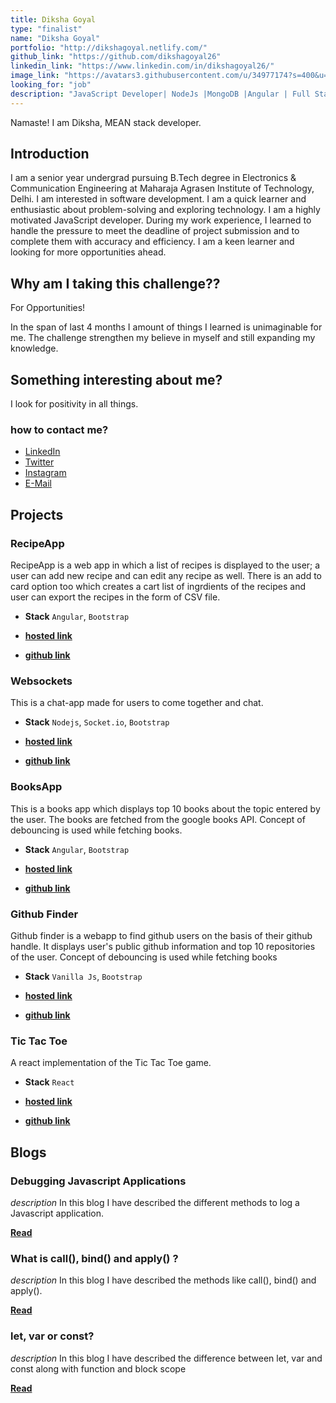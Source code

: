 ```yaml
---
title: Diksha Goyal
type: "finalist"
name: "Diksha Goyal"
portfolio: "http://dikshagoyal.netlify.com/"
github_link: "https://github.com/dikshagoyal26"
linkedin_link: "https://www.linkedin.com/in/dikshagoyal26/"
image_link: "https://avatars3.githubusercontent.com/u/34977174?s=400&u=9831d37daead95e55fbf659f689236593f118af6&v=4"
looking_for: "job"
description: "JavaScript Developer| NodeJs |MongoDB |Angular | Full Stack Developer|Tech Enthusiast"
---
```


Namaste! I am Diksha, MEAN stack developer.

## Introduction

I am a senior year undergrad pursuing B.Tech degree in Electronics & Communication Engineering at Maharaja Agrasen Institute of Technology, Delhi. I am interested in software development. I am a quick learner and enthusiastic about problem-solving and exploring technology. I am a highly motivated JavaScript developer. During my work experience, I learned to handle the pressure to meet the deadline of project submission and to complete them with accuracy and efficiency. I am a keen learner and looking for more opportunities ahead.

## Why am I taking this challenge??

For Opportunities!

In the span of last 4 months I amount of things I learned is unimaginable for me. The challenge strengthen my believe in myself and still expanding my knowledge.

## Something interesting about me?

I look for positivity in all things.

### how to contact me?

- [LinkedIn](https://www.linkedin.com/in/dikshagoyal26/)
- [Twitter](https://twitter.com/dikshagoyal26)
- [Instagram](https://www.instagram.com/essentialjavascript/)
- [E-Mail](mailto:dikshagoyal2612@gmail.com)

## Projects

### RecipeApp

RecipeApp is a web app in which a list of recipes is displayed to the user; a user can add new recipe and can edit any recipe as well. There is an add to card option too which creates a cart list of ingrdients of the recipes and user can export the recipes in the form of CSV file.

- **Stack** `Angular`, `Bootstrap`

- [**hosted link**](https://allrecipe.netlify.app/)

- [**github link**](https://github.com/dikshagoyal26/recipeApp)

### Websockets

This is a chat-app made for users to come together and chat.

- **Stack** `Nodejs`, `Socket.io`, `Bootstrap`

- [**hosted link**](https://letschitchatweb.herokuapp.com/)

- [**github link**](https://github.com/dikshagoyal26/websocket)

### BooksApp

This is a books app which displays top 10 books about the topic entered by the user. The books are fetched from the google books API. Concept of debouncing is used while fetching books.

- **Stack** `Angular`, `Bootstrap`

- [**hosted link**](https://my-booksapp.netlify.app/)

- [**github link**](https://github.com/dikshagoyal26/booksApp)

### Github Finder

Github finder is a webapp to find github users on the basis of their github handle. It displays user's public github information and top 10 repositories of the user. Concept of debouncing is used while fetching books

- **Stack** `Vanilla Js`, `Bootstrap`

- [**hosted link**](https://reallo.netlify.com/)

- [**github link**](https://github.com/Megha-Pathak/Reallo)

### Tic Tac Toe

A react implementation of the Tic Tac Toe game.

- **Stack** `React`

- [**hosted link**](https://letsplaytictactoe.netlify.app/)

- [**github link**](https://github.com/dikshagoyal26/react-TicTacToe)

## Blogs

### Debugging Javascript Applications

_description_ In this blog I have described the different methods to log a Javascript application.

[**Read**](https://dikshagoyal.netlify.app/debugging)

### What is call(), bind() and apply() ?

_description_ In this blog I have described the methods like call(), bind() and apply().

[**Read**](https://dikshagoyal.netlify.app/call-bind-apply)

### let, var or const?

_description_ In this blog I have described the difference between let, var and const along with function and block scope

[**Read**](https://dikshagoyal.netlify.app/let-var-const)
